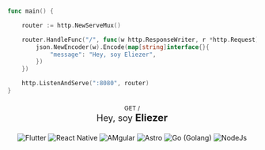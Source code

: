 

```go

func main() {

  	router := http.NewServeMux()

	router.HandleFunc("/", func(w http.ResponseWriter, r *http.Request) {
		json.NewEncoder(w).Encode(map[string]interface{}{
			"message": "Hey, soy Eliezer",
		})
	})

	http.ListenAndServe(":8080", router)
}

```


<div style="width: 100%; text-align: center; font-size: 18px;  margin-block: 20px;">
<p style="font-size: 12px; margin: 0;"> GET / </p>
<span>Hey, soy <strong style="font-size: 20px">Eliezer</strong></span>
</div>

<div style="display:flex; gap: .25rem; justify-content: center; flex-wrap: wrap; margin-block: 1rem">

<img src="https://img.shields.io/badge/Flutter-%2302569B.svg?style=for-the-badge&logo=Flutter&logoColor=white" alt="Flutter" />

<img src="https://img.shields.io/badge/react_native-%2320232a.svg?style=for-the-badge&logo=react&logoColor=%2361DAFB" alt="React Native" />    

<img src="https://img.shields.io/badge/angular-%23DD0031.svg?style=for-the-badge&logo=angular&logoColor=white" alt="AMgular" />
    
<img src="https://img.shields.io/badge/astro-%232C2052.svg?style=for-the-badge&logo=astro&logoColor=white" alt="Astro" />

<img src="https://img.shields.io/badge/go-%2300ADD8.svg?style=for-the-badge&logo=go&logoColor=white" alt="Go (Golang)" />                

<img src="https://img.shields.io/badge/node.js-6DA55F?style=for-the-badge&logo=node.js&logoColor=white" alt="NodeJs" />
</div>

<!-- ![Lenguajes Top](https://github-readme-stats.vercel.app/api/top-langs?username=ttmday&layout=compact&theme=dark)
 -->
